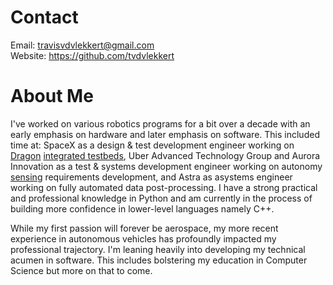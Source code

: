 # Contact
Email: travisvdvlekkert@gmail.com \
Website: https://github.com/tvdvlekkert

# About Me
I've worked on various robotics programs for a bit over a decade with an early emphasis on hardware and later emphasis on software. This included time at: SpaceX as a design & test development engineer working on [Dragon](https://www.spacex.com/vehicles/dragon/) [integrated testbeds](https://youtu.be/0zOzk0keqU8), Uber Advanced Technology Group and Aurora Innovation as a test & systems development engineer working on autonomy [sensing](https://aurora.tech/blog/meet-fusion-the-aurora-drivers-next-generation) requirements development, and Astra as asystems engineer working on fully automated data post-processing. I have a strong practical and professional knowledge in Python and am currently in the process of building more confidence in lower-level languages namely C++.

While my first passion will forever be aerospace, my more recent experience in autonomous vehicles has profoundly impacted my professional trajectory. I'm leaning heavily into developing my technical acumen in software. This includes bolstering my education in Computer Science but more on that to come.
